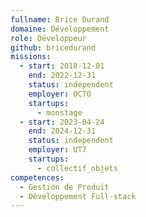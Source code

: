 ```yaml
---
fullname: Brice Durand
domaine: Développement
role: Développeur
github: bricedurand
missions:
  - start: 2018-12-01
    end: 2022-12-31
    status: independent
    employer: OCTO
    startups:
      - monstage
  - start: 2023-04-24
    end: 2024-12-31
    status: independent
    employer: UT7
    startups:
      - collectif_objets
competences:
  - Gestion de Produit
  - Développement Full-stack
---
```

